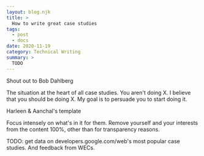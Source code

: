 ```yaml
---
layout: blog.njk
title: >
  How to write great case studies
tags: 
  - post
  - docs
date: 2020-11-19
category: Technical Writing
summary: >
  TODO
---
```


Shout out to Bob Dahlberg

The situation at the heart of all case studies. You aren't doing X. I believe that you should be doing X.
My goal is to persuade you to start doing it.

Harleen & Aanchal's template

Focus intensely on what's in it for them. Remove yourself and your interests from
the content 100%, other than for transparency reasons.

TODO: get data on developers.google.com/web's most popular case studies. And feedback from WECs.
